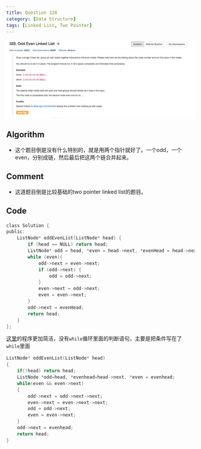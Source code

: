 ```yaml
---
title: Question 328
category: [Data Structure]
tags: [Linked List, Two Pointer]
---
```


![Description](../Assets/Figure/question328.png)

## Algorithm 

- 这个题目倒是没有什么特别的，就是用两个指针就好了。一个odd，一个even，分别成链，然后最后把这两个链合并起来。

## Comment

- 这道题目倒是比较基础的two pointer linked list的题目。

## Code

```C
class Solution {
public:
    ListNode* oddEvenList(ListNode* head) {
        if (head == NULL) return head;
        ListNode* odd = head, *even = head->next, *evenHead = head->next;
        while (even){
            odd->next = even->next;
            if (odd->next) {
                odd = odd->next;
            }
            even->next = odd->next;
            even = even->next;
        }
        odd->next = evenHead;
        return head;
    }
};
```
[这里](https://leetcode.com/discuss/81397/simple-c-solution-o-n-time-o-1-space)的程序更加简洁，没有`while`循环里面的判断语句，主要是把条件写在了`while`里面

```c++
ListNode* oddEvenList(ListNode* head) 
{
    if(!head) return head;
    ListNode *odd=head, *evenhead=head->next, *even = evenhead;
    while(even && even->next)
    {
        odd->next = odd->next->next;
        even->next = even->next->next;
        odd = odd->next;
        even = even->next;
    }
    odd->next = evenhead;
    return head;
}
```

